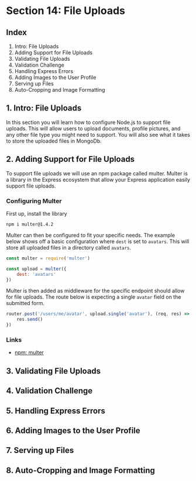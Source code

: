 # Section 14: File Uploads

## Index
1. Intro: File Uploads
2. Adding Support for File Uploads
3. Validating File Uploads
4. Validation Challenge
5. Handling Express Errors
6. Adding Images to the User Profile
7. Serving up Files
8. Auto-Cropping and Image Formatting

## 1. Intro: File Uploads
In this section you will learn how to configure Node.js to support file uploads. This will allow users to upload documents, profile pictures, and any other file type you might need to support. You will also see what it takes to store the uploaded files in MongoDb.

## 2. Adding Support for File Uploads
To support file uploads we will use an npm package called multer. Multer is a library in the Express ecosystem that allow your Express application easily support file uploads.

### Configuring Multer
First up, install the library

```
npm i multer@1.4.2
```

Multer can then be configured to fit your specific needs. The example below shows off a basic configuration where `dest` is set to `avatars`. This will store all uploaded files in a directory called `avatars`.

```js
const multer = require('multer')

const upload = multer({
    dest: 'avatars'
})
```

Multer is then added as middleware for the specific endpoint should allow for file uploads. The route below is expecting a single `avatar`  field on the submitted form.

```js
router.post('/users/me/avatar', upload.single('avatar'), (req, res) => {
    res.send()
})
```

### Links
+ [npm: multer](https://www.npmjs.com/package/multer)

## 3. Validating File Uploads
## 4. Validation Challenge
## 5. Handling Express Errors
## 6. Adding Images to the User Profile
## 7. Serving up Files
## 8. Auto-Cropping and Image Formatting
